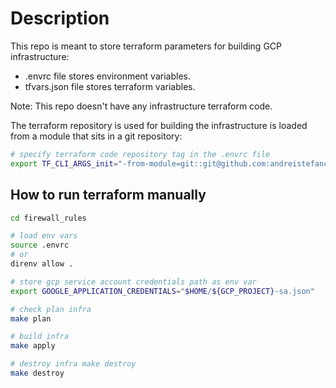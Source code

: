 # Description

This repo is meant to store terraform parameters for building GCP infrastructure:

* .envrc file stores environment variables.
* tfvars.json file stores terraform variables.

Note: This repo doesn't have any infrastructure terraform code.

The terraform repository is used for building the infrastructure is loaded from a module that sits in a git repository:
```bash
# specify terraform code repository tag in the .envrc file
export TF_CLI_ARGS_init="-from-module=git::git@github.com:andreistefanciprian/demo-tf-code.git//firewall_rules?ref=tags/0.0.2"
```

## How to run terraform manually

```bash
cd firewall_rules

# load env vars
source .envrc
# or
direnv allow .

# store gcp service account credentials path as env var
export GOOGLE_APPLICATION_CREDENTIALS="$HOME/${GCP_PROJECT}-sa.json"

# check plan infra
make plan

# build infra
make apply

# destroy infra make destroy
make destroy
```